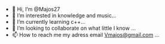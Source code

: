 - 👋 Hi, I’m @Majos27
- 👀 I’m interested in knowledge and music...
- 🌱 I’m currently learning  c++...
- 💞️ I’m looking to collaborate on what little I know
 ...
- 📫 How to reach me my adress email Vmajos@gmail.com ...

<!---
Majos27/Majos27 is a ✨ special ✨ repository because its `README.md` (this file) appears on your GitHub profile.
You can click the Preview link to take a look at your changes.
--->
